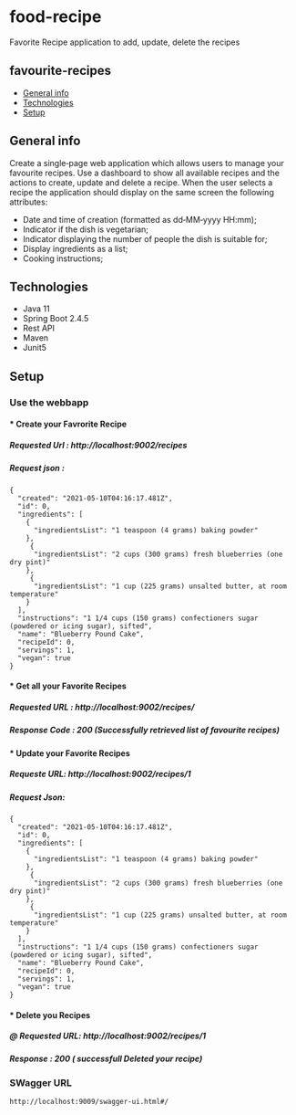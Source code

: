 # food-recipe
Favorite Recipe application to add, update, delete the recipes

## favourite-recipes
* [General info](#general-info)
* [Technologies](#technologies)
* [Setup](#setup)

## General info
Create a single‐page web application which allows users to manage your favourite recipes.
Use a dashboard to show all available recipes and the actions to create, update and delete a recipe.
When the user selects a recipe the application should display on the same screen the following attributes:
 * Date and time of creation (formatted as dd‐MM‐yyyy HH:mm);
 * Indicator if the dish is vegetarian;
 * Indicator displaying the number of people the dish is suitable for;
 * Display ingredients as a list;
 * Cooking instructions;
## Technologies
* Java 11
* Spring Boot 2.4.5
* Rest API
* Maven
* Junit5
## Setup
### Use the webbapp
#### * Create your Favrorite Recipe
##### Requested Url : http://localhost:9002/recipes   <br/>
##### Request json :
```
{
  "created": "2021-05-10T04:16:17.481Z",
  "id": 0,
  "ingredients": [
    {
      "ingredientsList": "1 teaspoon (4 grams) baking powder"
    },
	 {
      "ingredientsList": "2 cups (300 grams) fresh blueberries (one dry pint)"
    },
	 {
      "ingredientsList": "1 cup (225 grams) unsalted butter, at room temperature"
    }
  ],
  "instructions": "1 1/4 cups (150 grams) confectioners sugar (powdered or icing sugar), sifted",
  "name": "Blueberry Pound Cake",
  "recipeId": 0,
  "servings": 1,
  "vegan": true
}
``` 
#### * Get all your Favorite Recipes 
##### Requested URL : http://localhost:9002/recipes/ <br/>
##### Response Code : 200 (Successfully retrieved list of favourite recipes)

#### * Update your Favorite Recipes
##### Requeste URL: http://localhost:9002/recipes/1 <br/>
##### Request Json:
```
{
  "created": "2021-05-10T04:16:17.481Z",
  "id": 0,
  "ingredients": [
    {
      "ingredientsList": "1 teaspoon (4 grams) baking powder"
    },
	 {
      "ingredientsList": "2 cups (300 grams) fresh blueberries (one dry pint)"
    },
	 {
      "ingredientsList": "1 cup (225 grams) unsalted butter, at room temperature"
    }
  ],
  "instructions": "1 1/4 cups (150 grams) confectioners sugar (powdered or icing sugar), sifted",
  "name": "Blueberry Pound Cake",
  "recipeId": 0,
  "servings": 1,
  "vegan": true
}
```

#### * Delete you Recipes
##### @ Requested URL:  http://localhost:9002/recipes/1   <br/>
##### Response : 200 ( successfull Deleted your recipe)


### SWagger URL
```
http://localhost:9009/swagger-ui.html#/ 
```
